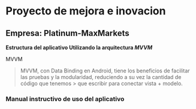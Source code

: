 # Proyecto de mejora e inovacion
## Empresa: Platinum-MaxMarkets

**Estructura del aplicativo Utilizando la arquitectura _MVVM_**

MVVM

> MVVM, con Data Binding en Android, tiene los beneficios de facilitar las pruebas y la modularidad, reduciendo a su vez la cantidad de código que tenemos > que escribir para conectar vista + modelo.


### Manual instructivo de uso del aplicativo

